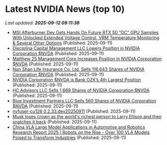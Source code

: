 # Latest NVIDIA News (top 10)
_Last updated: **2025-09-12 09:11:38**_

- [MSI Afterburner Dev Gets Hands On Future RTX 50 “OC” GPU Samples With Unlocked Extended Voltage Control, VRM Temperature Monitoring & Several Other Options](https://wccftech.com/msi-afterburner-dev-future-rtx-50-oc-gpu-unlocked-extended-voltage-control-vrm-temperature-monitoring/) (Published: 2025-09-11)
- [Disciplina Capital Management LLC Lowers Position in NVIDIA Corporation $NVDA](https://www.etfdailynews.com/2025/09/11/disciplina-capital-management-llc-lowers-position-in-nvidia-corporation-nvda/) (Published: 2025-09-11)
- [Matthew 25 Management Corp Increases Position in NVIDIA Corporation $NVDA](https://www.etfdailynews.com/2025/09/11/matthew-25-management-corp-increases-position-in-nvidia-corporation-nvda/) (Published: 2025-09-11)
- [Nan Shan Life Insurance Co. Ltd. Sells 116,643 Shares of NVIDIA Corporation $NVDA](https://www.etfdailynews.com/2025/09/11/nan-shan-life-insurance-co-ltd-sells-116643-shares-of-nvidia-corporation-nvda/) (Published: 2025-09-11)
- [NVIDIA Corporation $NVDA is Bank OZK’s 4th Largest Position](https://www.etfdailynews.com/2025/09/11/nvidia-corporation-nvda-is-bank-ozks-4th-largest-position/) (Published: 2025-09-11)
- [HC Advisors LLC Sells 1,669 Shares of NVIDIA Corporation $NVDA](https://www.etfdailynews.com/2025/09/11/hc-advisors-llc-sells-1669-shares-of-nvidia-corporation-nvda/) (Published: 2025-09-11)
- [Blue Investment Partners LLC Sells 560 Shares of NVIDIA Corporation $NVDA](https://www.etfdailynews.com/2025/09/11/blue-investment-partners-llc-sells-560-shares-of-nvidia-corporation-nvda/) (Published: 2025-09-11)
- [nvfuser-cu126 0.2.33.dev20250911](https://pypi.org/project/nvfuser-cu126/0.2.33.dev20250911/) (Published: 2025-09-11)
- [Musk loses crown as the world's richest person to Larry Ellison and then snatches it back](https://www.wsbtv.com/news/musk-loses-crown/BAKGJRIOYVCBDF7DVKIU6SWGY4/) (Published: 2025-09-11)
- [China VLA Large Model Applications in Automotive and Robotics Research Report 2025 | Robots on the Rise - Over 100 VLA Models Poised to Transform Industries](https://www.globenewswire.com/news-release/2025/09/11/3148371/28124/en/China-VLA-Large-Model-Applications-in-Automotive-and-Robotics-Research-Report-2025-Robots-on-the-Rise-Over-100-VLA-Models-Poised-to-Transform-Industries.html) (Published: 2025-09-11)
